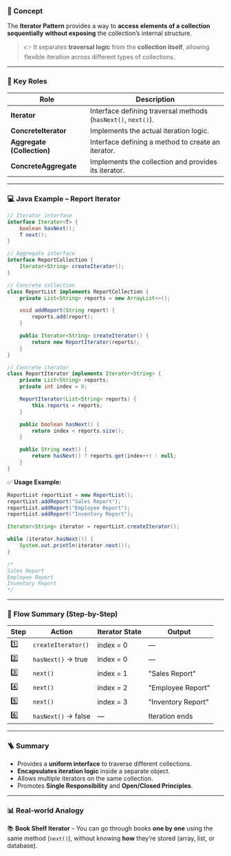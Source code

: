 ### 🧠 Concept

The **Iterator Pattern** provides a way to **access elements of a collection sequentially**
**without exposing** the collection’s internal structure.

> 👉 It separates **traversal logic** from the **collection itself**,
> allowing flexible iteration across different types of collections.

---

### 🧱 Key Roles

| Role                       | Description                                                   |
| -------------------------- | ------------------------------------------------------------- |
| **Iterator**               | Interface defining traversal methods (`hasNext()`, `next()`). |
| **ConcreteIterator**       | Implements the actual iteration logic.                        |
| **Aggregate (Collection)** | Interface defining a method to create an iterator.            |
| **ConcreteAggregate**      | Implements the collection and provides its iterator.          |

---

### 💻 Java Example – Report Iterator

```java
// Iterator interface
interface Iterator<T> {
    boolean hasNext();
    T next();
}

// Aggregate interface
interface ReportCollection {
    Iterator<String> createIterator();
}

// Concrete collection
class ReportList implements ReportCollection {
    private List<String> reports = new ArrayList<>();

    void addReport(String report) {
        reports.add(report);
    }

    public Iterator<String> createIterator() {
        return new ReportIterator(reports);
    }
}

// Concrete iterator
class ReportIterator implements Iterator<String> {
    private List<String> reports;
    private int index = 0;

    ReportIterator(List<String> reports) {
        this.reports = reports;
    }

    public boolean hasNext() {
        return index < reports.size();
    }

    public String next() {
        return hasNext() ? reports.get(index++) : null;
    }
}
```

✅ **Usage Example:**

```java
ReportList reportList = new ReportList();
reportList.addReport("Sales Report");
reportList.addReport("Employee Report");
reportList.addReport("Inventory Report");

Iterator<String> iterator = reportList.createIterator();

while (iterator.hasNext()) {
    System.out.println(iterator.next());
}

/*
Sales Report
Employee Report
Inventory Report
*/
```

---

### 🧠 Flow Summary (Step-by-Step)

| Step | Action              | Iterator State | Output             |
| ---- | ------------------- | -------------- | ------------------ |
| 1️⃣  | `createIterator()`  | index = 0      | —                  |
| 2️⃣  | `hasNext()` → true  | index = 0      | —                  |
| 3️⃣  | `next()`            | index = 1      | "Sales Report"     |
| 4️⃣  | `next()`            | index = 2      | "Employee Report"  |
| 5️⃣  | `next()`            | index = 3      | "Inventory Report" |
| 6️⃣  | `hasNext()` → false | —              | Iteration ends     |

---

### 🪜 Summary

* Provides a **uniform interface** to traverse different collections.
* **Encapsulates iteration logic** inside a separate object.
* Allows multiple iterators on the same collection.
* Promotes **Single Responsibility** and **Open/Closed Principles**.

---

### 📊 Real-world Analogy

📚 **Book Shelf Iterator** –
You can go through books **one by one** using the same method (`next()`),
without knowing **how** they’re stored (array, list, or database).